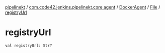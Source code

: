 [pipelinekt](../../../index.md) / [com.code42.jenkins.pipelinekt.core.agent](../../index.md) / [DockerAgent](../index.md) / [File](index.md) / [registryUrl](./registry-url.md)

# registryUrl

`val registryUrl: Str?`